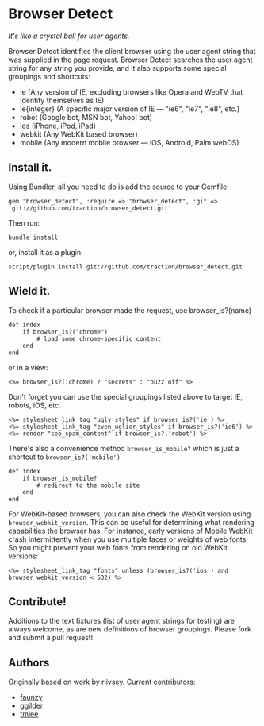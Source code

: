 # Browser Detect
_It's like a crystal ball for user agents._

Browser Detect identifies the client browser using the user agent string that was supplied in the page request. Browser Detect searches the user agent string for any string you provide, and it also supports some special groupings and shortcuts:

  * ie (Any version of IE, excluding browsers like Opera and WebTV that identify themselves as IE)
  * ie{integer} (A specific major version of IE — "ie6", "ie7", "ie8", etc.)
  * robot (Google bot, MSN bot, Yahoo! bot)
  * ios (iPhone, iPod, iPad)
  * webkit (Any WebKit based browser)
  * mobile (Any modern mobile browser — iOS, Android, Palm webOS)

## Install it.

Using Bundler, all you need to do is add the source to your Gemfile:

	gem "browser_detect", :require => "browser_detect", :git => 'git://github.com/traction/browser_detect.git'

Then run:

	bundle install
	
or, install it as a plugin:

	script/plugin install git://github.com/traction/browser_detect.git
	
## Wield it.

To check if a particular browser made the request, use browser_is?(name)

	def index
		if browser_is?("chrome")
			# load some chrome-specific content
		end
	end
	
or in a view:
	
	<%= browser_is?(:chrome) ? "secrets" : "buzz off" %>
	
Don't forget you can use the special groupings listed above to target IE, robots, iOS, etc.
	
	<%= stylesheet_link_tag "ugly_styles" if browser_is?('ie') %>
	<%= stylesheet_link_tag "even_uglier_styles" if browser_is?('ie6') %>
	<%= render "seo_spam_content" if browser_is?('robot') %>

There's also a convenience method `browser_is_mobile?` which is just a shortcut to `browser_is?('mobile')`

	def index
		if browser_is_mobile?
			# redirect to the mobile site
		end
	end

For WebKit-based browsers, you can also check the WebKit version using `browser_webkit_version`. This can be useful for determining what rendering capabilities the browser has. For instance, early versions of Mobile WebKit crash intermittently when you use multiple faces or weights of web fonts. So you might prevent your web fonts from rendering on old WebKit versions:

	<%= stylesheet_link_tag "fonts" unless (browser_is?('ios') and browser_webkit_version < 532) %>

## Contribute!

Additions to the text fixtures (list of user agent strings for testing) are always welcome, as are new definitions of browser groupings. Please fork and submit a pull request!

## Authors

Originally based on work by [rlivsey](http://github.com/rlivsey). Current contributors:

  * [faunzy](http://github.com/faunzy)
  * [ggilder](http://github.com/ggilder)
  * [tmlee](http://github.com/tmlee)
